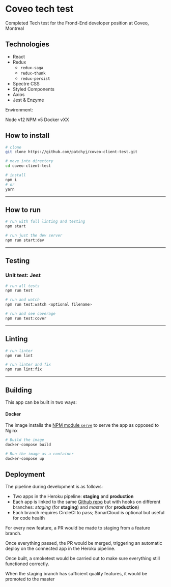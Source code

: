 # Coveo tech test

Completed Tech test for the Frond-End developer position at Coveo, Montreal

## Technologies

- React
- Redux
  - `redux-saga`
  - `redux-thunk`
  - `redux-persist`
- Spectre CSS
- Styled Components
- Axios
- Jest & Enzyme

Environment:

Node v12
NPM v5
Docker vXX

## How to install

```bash
# clone
git clone https://github.com/patchyj/coveo-client-test.git

# move into directory
cd coveo-client-test

# install
npm i
# or
yarn
```

---

## How to run

```bash
# run with full linting and testing
npm start

# run just the dev server
npm run start:dev
```

---

## Testing

### Unit test: Jest

```bash
# run all tests
npm run test

# run and watch
npm run test:watch <optional filename>

# run and see coverage
npm run test:cover
```

---

## Linting

```bash
# run linter
npm run lint

# run linter and fix
npm run lint:fix
```

---

## Building

This app can be built in two ways:

#### Docker

The image installs the [NPM module `serve`](https://www.npmjs.com/package/serve) to serve the app as opposed to Nginx

```bash
# Build the image
docker-compose build

# Run the image as a container
docker-compose up
```

## Deployment

The pipeline during development is as follows:

- Two apps in the Heroku pipeline: **staging** and **production**
- Each app is linked to the same [Github repo](https://github.com/patchyj/coveo-client-test) but with hooks on different branches: _staging_ (for **staging**) and _master_ (for **production**)
- Each branch requires CircleCI to pass; SonarCloud is optional but useful for code health

For every new feature, a PR would be made to staging from a feature branch.

Once everything passed, the PR would be merged, triggering an automatic deploy on the connected app in the Heroku pipeline.

Once built, a smoketest would be carried out to make sure everything still functioned correctly.

When the staging branch has sufficient quality features, it would be promoted to the master
